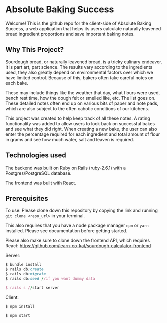 # Absolute Baking Success

Welcome! This is the github repo for the client-side of Absolute Baking Success, a web application that helps its users calculate naturally leavened bread ingredient proportions and save important baking notes. 

## Why This Project? ##
Sourdough bread, or naturally leavened bread, is a tricky culinary endeavor. It is part art, part science. The results vary according to the ingredients used, they also greatly depend on environmental factors over which we have limited control. Because of this, bakers often take careful notes on each bake. 

These may include things like the weather that day, what flours were used, bench rest time, how the dough felt or smelled like, etc. The list goes on. These detailed notes often end up on various bits of paper and note pads, which are also subject to the often cahotic conditions of our kitchens.  

This project was created to help keep track of all these notes. A rating functionality was added to allow users to look back on successful bakes and see what they did right. When creating a new bake, the user can also enter the percentage required for each ingredient and total amount of flour in grams and see how much water, salt and leaven is required. 

## Technologies used ## 

The backend was built on Ruby on Rails (ruby-2.6.1) with a Postgres/PostgreSQL database. 

The frontend was built with React.

## Prerequisites ## 

To use: Please clone down this repository by copying the link and running ```git clone <repo_url>``` in your terminal. 

This also requires that you have a node package manager ```npm``` or ```yarn``` installed. Please see documentation before getting started. 

Please also make sure to clone down the frontend API, which requires React: https://github.com/learn-co-kat/sourdough-calculator-frontend

Server:
```ruby
$ bundle install
$ rails db:create
$ rails db:migrate
$ rails db:seed //if you want dummy data

$ rails s //start server 

```

Client:
```javascript
$ npm install

$ npm start
```


